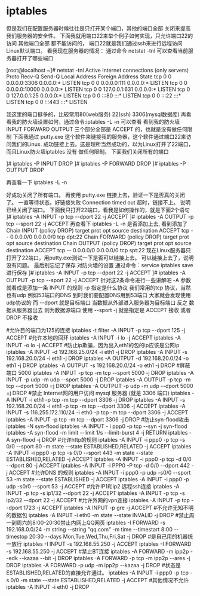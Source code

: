 # iptables



但是我们在配置服务器时候往往是只打开某个端口，其他的端口全部
关闭来提高我们服务器的安全性。
下面我就用端口22来举个例子如何实现，只允许端口22的访问 其他端口全部
都不能访问的， 端口22就是我们通过ssh来进行远程访问Linux默认端口。
看我现在服务器的情况：
通过命令 netstat -tnl 可以查看当前服务器打开了哪些端口

[root@localhost ~]# netstat -tnl
Active Internet connections (only servers)
Proto Recv-Q Send-Q Local Address Foreign Address State
tcp 0 0 0.0.0.0:3306 0.0.0.0:* LISTEN
tcp 0 0 0.0.0.0:111 0.0.0.0:* LISTEN
tcp 0 0 0.0.0.0:10000 0.0.0.0:* LISTEN
tcp 0 0 127.0.0.1:631 0.0.0.0:* LISTEN
tcp 0 0 127.0.0.1:25 0.0.0.0:* LISTEN
tcp 0 0 :::80 :::* LISTEN
tcp 0 0 :::22 :::* LISTEN
tcp 0 0 :::443 :::* LISTEN

我这里的端口挺多的，比较常用80(web服务) 22(ssh) 3306(mysql数据库)
再看看我的防火墙设置如何，通过命令:iptables -L -n 可以查看
看到我的防火墙 INPUT FORWARD OUTPUT 三个部分全部是 ACCEPT 的，也就是没有做任何限制
下面我通过 putty.exe 这个软件来链接我的服务器，这个软件通过端口22来访问我们的Linux.
成功链接上去。这是理所当然成功的，以为Linux打开了22端口，而且Linux防火墙iptables 没有
做任何限制。
下面我们关闭所有的端口

]# iptables -P INPUT DROP
]# iptables -P FORWARD DROP
]# iptables -P OUTPUT DROP

再查看一下 iptables -L -n

好成功关闭了所有端口。
再使用 putty.exe 链接上去，验证一下是否真的关闭了。
一直等待状态。好链接失败 Connection timed out 超时，链接不上。
说明已经关闭了端口。
下面我只打开22端口，看我是如何操作的，就是下面2个语句
]# iptables -A INPUT -p tcp --dport 22 -j ACCEPT
]# iptables -A OUTPUT -p tcp --sport 22 -j ACCEPT
再查看下 iptables -L -n 是否添加上去, 看到添加了
Chain INPUT (policy DROP)
target prot opt source destination
ACCEPT tcp -- 0.0.0.0/0 0.0.0.0/0 tcp dpt:22
Chain FORWARD (policy DROP)
target prot opt source destination
Chain OUTPUT (policy DROP)
target prot opt source destination
ACCEPT tcp -- 0.0.0.0/0 0.0.0.0/0 tcp spt:22
现在Linux服务器只打开了22端口，用putty.exe测试一下是否可以链接上去。
可以链接上去了，说明没有问题。
最后别忘记了保存 对防火墙的设置
通过命令：service iptables save 进行保存
]# iptables -A INPUT -p tcp --dport 22 -j ACCEPT
]# iptables -A OUTPUT -p tcp --sport 22 -j ACCEPT
针对这2条命令进行一些讲解吧
-A 参数就看成是添加一条 INPUT 的规则
-p 指定是什么协议 我们常用的tcp 协议，当然也有udp 例如53端口的DNS
到时我们要配置DNS用到53端口 大家就会发现使用udp协议的
而 --dport 就是目标端口 当数据从外部进入服务器为目标端口
反之 数据从服务器出去 则为数据源端口 使用 --sport
-j 就是指定是 ACCEPT 接收 或者 DROP 不接收

#允许目的端口为125的连接
iptables -t filter -A INPUT -p tcp --dport 125 -j ACCEPT
#允许本地的回环
iptables -A INPUT -i lo -j ACCEPT
iptables -A INPUT -o lo -j ACCEPT
#防止ip欺骗，因为出入eth1的包的ip应该是公网ip
iptables -A INPUT -d 192.168.25.0/24 -i eth1 -j DROP
iptables -A INPUT -s 192.168.20.0/24 -i eth1 -j DROP
iptables -A OUTPUT -d 192.168.20.0/24 -o eth1 -j DROP
iptables -A OUTPUT -s 192.168.20.0/24 -o eth1 -j DROP
#屏蔽端口 5000
iptables -A INPUT -p tcp -m tcp --sport 5000 -j DROP
iptables -A INPUT -p udp -m udp --sport 5000 -j DROP
iptables -A OUTPUT -p tcp -m tcp --dport 5000 =j DROP
iptables -A OUTPUT -p udp -m udp --dport 5000 =j DROP
#禁止 Internet网的用户访问 mysql 服务器 (就是 3306 端口)
iptables -A INPUT -i eth1 -p tcp -m tcp --dport 3306 -j DROP
iptables -A INPUT -s 192.168.20.0/24 -i eth1 -p tcp -m tcp --dport 3306 -j ACCEPT
iptables -A INPUT -s 116.255.172.110/24 -i eth0 -p tcp -m tcp --dport 3306 -j ACCEPT
iptables -A INPUT -p tcp -m tcp --dport 3306 -j DROP
#防止syn-flood攻击
iptables -N syn-flood
iptables -A INPUT - i ppp0 -p tcp --syn -j syn-flood
iptables -A syn-flood -m limit --limit 1/s --limit-burst 4 -j RETURN
iptables -A syn-flood -j DROP
#允许http的规则
iptables -A INPUT -i ppp0 -p tcp -s 0/0 --sport 80 -m state --state ESTABLISHED,RELATED -j ACCEPT
iptables -A INPUT -i ppp0 -p tcp -s 0/0 --sport 443 -m state --state ESTABLISHED,RELATED -j ACCEPT
iptables -A INPUT -i ppp0 -p tcp -d 0/0 --dport 80 -j ACCEPT
iptables -A INPUT -i PPP0 -P tcp -d 0/0 --dport 442 -j ACCEPT
#允许DNS 的规则
iptables -A INPUT -i ppp0 -p udp -s0/0 --sport 53 -m state --state ESTABLISHED -j ACCEPT
iptables -A INPUT -i ppp0 -p udp -s0/0 --sport 53 -j ACCEPT
#允许IP1和ip2 远程ssh连接 
iptables -A INPUT -p tcp -s ip1/32 --dport 22 -j ACCEPT
iptables -A INPUT -p tcp -s ip2/32 --dport 22 -j ACCEPT
#允许外网的vpn连接
iptables -A INPUT -p tcp --dport 1723 -j ACCEPT
iptables -A INPUT -p gre -j ACCEPT
#不允许无知不明的数据包
iptables -A INPUT -i eth0 -m state --state INVALID -j DROP
#禁止周一到周六的8:00-20:30禁止内网上QQ网页
iptables -I FORWARD -s 192.168.0.0/24 -m string --string "qq.com" -m time --timestart 8:00 --timestop 20:30 --days Mon,Tue,Wed,Thu,Fri,Sat -j DROP
#是自己用的机器统一放行
iptables -I INPUT -s 192.168.55.250 -j ACCEPT
iptables -I FORWARD -s 192.168.55.250 -j ACCEPT
#禁止BT连接
iptables -A FORWARD -m ipp2p --edk --kazaa --bit -j DROP 
iptables -A FORWARD -p tcp -m ipp2p --ares -j DROP 
iptables -A FORWARD -p udp -m ipp2p --kazaa -j DROP 
#状态是ESTABLISHED,RELATED的直接允许通过。
iptables -A INPUT -i ppp0 -p tcp -s 0/0 -m state --state ESTABLISHED,RELATED -j ACCEPT
#其他情况不允许
iptables -A INPUT -i eth0 -j DROP